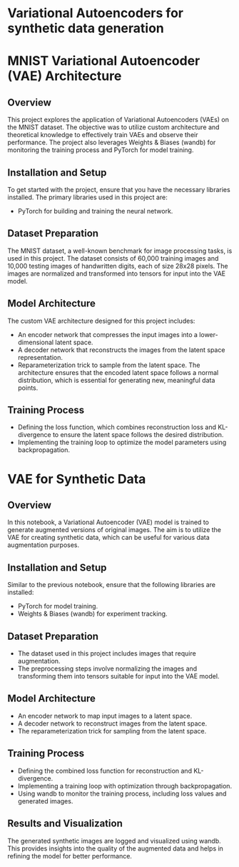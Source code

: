 # Variational Autoencoders for synthetic data generation

# MNIST Variational Autoencoder (VAE) Architecture

## Overview
This project explores the application of Variational Autoencoders (VAEs) on the MNIST dataset. The objective was to utilize custom architecture and theoretical knowledge to effectively train VAEs and observe their performance. The project also leverages Weights & Biases (wandb) for monitoring the training process and PyTorch for model training.

## Installation and Setup
To get started with the project, ensure that you have the necessary libraries installed. The primary libraries used in this project are:

- PyTorch for building and training the neural network.

## Dataset Preparation

The MNIST dataset, a well-known benchmark for image processing tasks, is used in this project. The dataset consists of 60,000 training images and 10,000 testing images of handwritten digits, each of size 28x28 pixels. The images are normalized and transformed into tensors for input into the VAE model.

## Model Architecture

The custom VAE architecture designed for this project includes:

- An encoder network that compresses the input images into a lower-dimensional latent space.
- A decoder network that reconstructs the images from the latent space representation.
- Reparameterization trick to sample from the latent space.
The architecture ensures that the encoded latent space follows a normal distribution, which is essential for generating new, meaningful data points.

## Training Process

- Defining the loss function, which combines reconstruction loss and KL-divergence to ensure the latent space follows the desired distribution.
- Implementing the training loop to optimize the model parameters using backpropagation.

# VAE for Synthetic Data

## Overview
In this notebook, a Variational Autoencoder (VAE) model is trained to generate augmented versions of original images. The aim is to utilize the VAE for creating synthetic data, which can be useful for various data augmentation purposes.

## Installation and Setup
Similar to the previous notebook, ensure that the following libraries are installed:

- PyTorch for model training.
- Weights & Biases (wandb) for experiment tracking.
  
## Dataset Preparation
- The dataset used in this project includes images that require augmentation. 
- The preprocessing steps involve normalizing the images and transforming them into tensors suitable for input into the VAE model.

## Model Architecture 
- An encoder network to map input images to a latent space.
- A decoder network to reconstruct images from the latent space.
- The reparameterization trick for sampling from the latent space.

## Training Process 

- Defining the combined loss function for reconstruction and KL-divergence.
- Implementing a training loop with optimization through backpropagation.
- Using wandb to monitor the training process, including loss values and generated images.


## Results and Visualization
The generated synthetic images are logged and visualized using wandb. This provides insights into the quality of the augmented data and helps in refining the model for better performance.